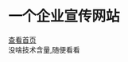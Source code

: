 # 一个企业宣传网站

[查看首页](http://kokoriolll.github.io/JHHWeb/products/codes/index.html "Index") <br>
没啥技术含量,随便看看
